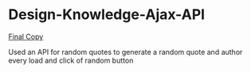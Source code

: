 # Design-Knowledge-Ajax-API

[Final Copy](https://ajax-api-design-knowledge-1.superhi.com/)

Used an API for random quotes to generate a random quote and author every load and click of random button
